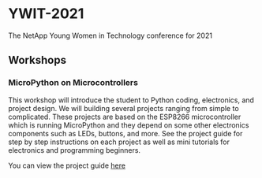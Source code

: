 # YWIT-2021
The NetApp Young Women in Technology conference for 2021

## Workshops

### MicroPython on Microcontrollers
This workshop will introduce the student to Python coding, electronics, and project
design. We will building several projects ranging from simple to complicated. These
projects are based on the ESP8266 microcontroller which is running MicroPython and
they depend on some other electronics components such as LEDs, buttons, and more.
See the project guide for step by step instructions on each project as well as mini
tutorials for electronics and programming beginners.

You can view the project guide [here](https://netapp-ptc.github.io/YWIT-2021/project_guide.pdf)
